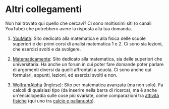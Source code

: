 # Altri collegamenti

Non hai trovato qui quello che cercavi? Ci sono moltissimi siti (o canali YouTube) che potrebbero avere la risposta alla tua domanda.

1. [YouMath](https://www.youmath.it/): Sito dedicato alla matematica e alla fisica delle scuole superiori e dei primi corsi di analisi matematica 1 e 2. Ci sono sia lezioni, che esercizi svolti e da svolgere.

1. [Matematicamente](https://www.matematicamente.it/): Sito dedicato alla matematica, sia delle superiori che universitaria. Ha anche un forum in cui poter fare domande poter parlare di argomenti diversi da quelli affrontati a scuola. Ci sono anche qui formulari, appunti, lezioni, ed esercizi svolti e non.

1. [WolframAlpha](https://www.wolframalpha.com/) (Inglese): Sito per matematica avanzata (ma non solo). Fa calcoli di qualsiasi tipo (da inserire nella barra di ricerca), ma è anche un'enciclopedia sulle cose più svariate, come comparazioni tra [attività fisiche](https://www.wolframalpha.com/examples/science-and-technology/health-and-medicine/physical-exercise/) (qui uno tra [calcio e pallanuoto](https://www.wolframalpha.com/input/?i=soccer+vs+water+polo&lk=3)).
